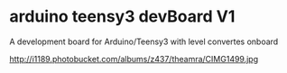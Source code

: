 arduino teensy3 devBoard V1
===========================

A development board for Arduino/Teensy3 with level convertes onboard

http://i1189.photobucket.com/albums/z437/theamra/CIMG1499.jpg
